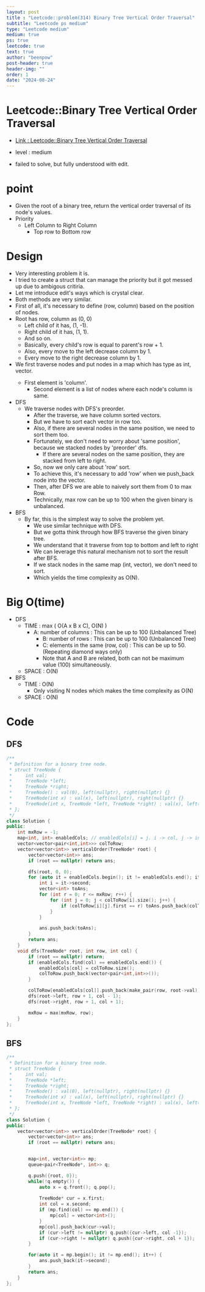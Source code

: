 ```yaml
---
layout: post
title : "Leetcode::problem(314) Binary Tree Vertical Order Traversal"
subtitle: "Leetcode ps medium"
type: "Leetcode medium"
medium: true
ps: true
leetcode: true
text: true
author: "beenpow"
post-header: true
header-img: ""
order: 1
date: "2024-08-24"
---
```


# Leetcode::Binary Tree Vertical Order Traversal
- [Link : Leetcode::Binary Tree Vertical Order Traversal](https://leetcode.com/problems/binary-tree-vertical-order-traversal/)

- level : medium
- failed to solve, but fully understood with edit.

# point
- Given the root of a binary tree, return the vertical order traversal of its node's values.
- Priority
  - Left Column to Right Column
	- Top row to Bottom row

# Design
- Very interesting problem it is.
- I tried to create a struct that can manage the priority but it got messed up due to ambigous critiria.
- Let me introduce edit's ways which is crystal clear.
- Both methods are very similar.
- First of all, it's necessary to define (row, column) based on the position of nodes.
 -  Root has row, column as (0, 0)
	- Left child of it has, (1, -1).
	- Right child of it has, (1, 1).
	- And so on.
	- Basically, every child's row is equal to parent's row + 1.
	- Also, every move to the left decrease column by 1.
	- Every move to the right decrease column by 1.
- We first traverse nodes and put nodes in a map which has type as int, vector<int>.
  - First element is 'column'.
	- Second element is a list of nodes where each node's column is same.
- DFS
  - We traverse nodes with DFS's preorder.
	- After the traverse, we have column sorted vectors.
	- But we have to sort each vector in row too.
	- Also, if there are several nodes in the same position, we need to sort them too.
	- Fortunately, we don't need to worry about 'same position', because we stacked nodes by 'preorder' dfs.
	  - If there are several nodes on the same position, they are stacked from left to right.
	- So, now we only care about 'row' sort.
	- To achieve this, it's necessary to add 'row' when we push_back node into the vector.
	- Then, after DFS we are able to naively sort them from 0 to max Row.
	- Technically, max row can be up to 100 when the given binary is unbalanced.
- BFS
  - By far, this is the simplest way to solve the problem yet.
	- We use similar technique with DFS.
	- But we gotta think through how BFS traverse the given binary tree.
	- We understand that it traverse from top to bottom and left to right
	- We can leverage this natural mechanism not to sort the result after BFS.
	- If we stack nodes in the same map (int, vector<int>), we don't need to sort.
	- Which yields the time complexity as O(N).

# Big O(time)
- DFS
	- TIME : max ( O(A x B x C), O(N) )
	  - A: number of columns : This can be up to 100 (Unbalanced Tree)
		- B: number of rows : This can be up to 100 (Unbalanced Tree)
		- C: elements in the same (row, col) : This can be up to 50. (Repeating diamond ways only)
		- Note that A and B are related, both can not be maximum value (100) simultaneously.
	- SPACE : O(N)
- BFS
  - TIME : O(N)
	  - Only visiting N nodes which makes the time complexity as O(N)
  - SPACE : O(N)

# Code

## DFS

```cpp
/**
 * Definition for a binary tree node.
 * struct TreeNode {
 *     int val;
 *     TreeNode *left;
 *     TreeNode *right;
 *     TreeNode() : val(0), left(nullptr), right(nullptr) {}
 *     TreeNode(int x) : val(x), left(nullptr), right(nullptr) {}
 *     TreeNode(int x, TreeNode *left, TreeNode *right) : val(x), left(left), right(right) {}
 * };
 */
class Solution {
public:
    int mxRow = -1;
    map<int, int> enabledCols; // enabledCols[i] = j. i -> col, j -> index from the vector colToRow;
    vector<vector<pair<int,int>>> colToRow;
    vector<vector<int>> verticalOrder(TreeNode* root) {
        vector<vector<int>> ans;
        if (root == nullptr) return ans;

        dfs(root, 0, 0);
        for (auto it = enabledCols.begin(); it != enabledCols.end(); it++) {
            int i = it->second;
            vector<int> toAns;
            for (int r = 0; r <= mxRow; r++) {
                for (int j = 0; j < colToRow[i].size(); j++) {
                    if (colToRow[i][j].first == r) toAns.push_back(colToRow[i][j].second);
                }
            }

            ans.push_back(toAns);
        }
        return ans;
    }
    void dfs(TreeNode* root, int row, int col) {
        if (root == nullptr) return;
        if (enabledCols.find(col) == enabledCols.end()) {
            enabledCols[col] = colToRow.size();
            colToRow.push_back(vector<pair<int,int>>());
        }

        colToRow[enabledCols[col]].push_back(make_pair(row, root->val));
        dfs(root->left, row + 1, col - 1);
        dfs(root->right, row + 1, col + 1);

        mxRow = max(mxRow, row);
    }
};
```

## BFS

```cpp
/**
 * Definition for a binary tree node.
 * struct TreeNode {
 *     int val;
 *     TreeNode *left;
 *     TreeNode *right;
 *     TreeNode() : val(0), left(nullptr), right(nullptr) {}
 *     TreeNode(int x) : val(x), left(nullptr), right(nullptr) {}
 *     TreeNode(int x, TreeNode *left, TreeNode *right) : val(x), left(left), right(right) {}
 * };
 */
class Solution {
public:
    vector<vector<int>> verticalOrder(TreeNode* root) {
        vector<vector<int>> ans;
        if (root == nullptr) return ans;


        map<int, vector<int>> mp;
        queue<pair<TreeNode*, int>> q;

        q.push({root, 0});
        while(!q.empty()) {
            auto x = q.front(); q.pop();
            
            TreeNode* cur = x.first;
            int col = x.second;
            if (mp.find(col) == mp.end()) {
                mp[col] = vector<int>();
            }
            mp[col].push_back(cur->val);
            if (cur->left != nullptr) q.push({cur->left, col -1});
            if (cur->right != nullptr) q.push({cur->right, col + 1});
        }

        for(auto it = mp.begin(); it != mp.end(); it++) {
            ans.push_back(it->second);
        }
        return ans;
    }
};
```
